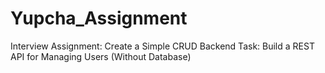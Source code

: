 # Yupcha_Assignment
Interview Assignment: Create a Simple CRUD Backend
Task: Build a REST API for Managing Users (Without Database)